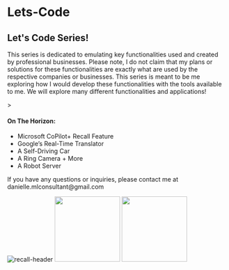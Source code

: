 # Lets-Code


<h2>Let's Code Series!</h2>

<p>This series is dedicated to emulating key functionalities used and created by professional businesses. Please note, I do not claim that my plans or solutions for these functionalities are exactly what are used by the respective companies or businesses. This series is meant to be me exploring how I would develop these functionalities with the tools available to me. We will explore many different functionalities and applications!</p>>

<h4>On The Horizon:</h4>
<ul>
 <li>Microsoft CoPilot+ Recall Feature</li>
 <li>Google’s Real-Time Translator</li>
 <li>A Self-Driving Car</li>
 <li>A Ring Camera + More</li>
 <li>A Robot Server</li>
</ul>

<p>If you have any questions or inquiries, please contact me at danielle.mlconsultant@gmail.com </p>

![recall-header](https://github.com/user-attachments/assets/7ba65fc7-9c50-4eb8-9096-2a59c2422cda)
<img src="https://github.com/user-attachments/assets/9ae9c350-f80a-46fe-a0da-690bdaf19874" width="150" height="150"> <img src="https://github.com/user-attachments/assets/0656ce55-c999-49fe-928e-6a852cccc5b4" width="150" height="150"> 

